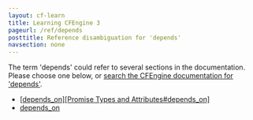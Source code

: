 ```yaml
---
layout: cf-learn
title: Learning CFEngine 3
pageurl: /ref/depends
posttitle: Reference disambiguation for 'depends'
navsection: none
---
```


The term 'depends' could refer to several sections in the documentation. Please choose one below, or
[search the CFEngine documentation for 'depends'](http://cfengine.com/docs/latest/search.html?q=depends).

- [\[depends_on\]\[Promise Types and Attributes\#depends_on\]](http://cfengine.com/docs/latest/reference-common-attributes-include.html#depends_on-promise-types-and-attributes#depends_on)
- [depends_on](http://cfengine.com/docs/latest/reference-promise-types.html#depends_on)
